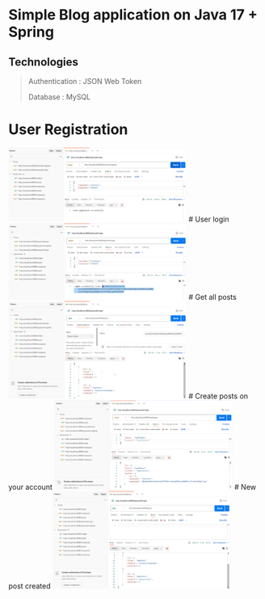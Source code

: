 # Simple Blog application on Java 17 + Spring

## Technologies
>Authentication : JSON Web Token
>
>Database : MySQL

# User Registration
<img src ="https://github.com/notTard/javablog/blob/main/proof/Screenshot_41.png" width="70%" height="50%" alt="Скрин регистрации">
# User login

<img src ="https://github.com/notTard/javablog/blob/main/proof/Screenshot_42.png" width="70%" height="50%" alt="Скрин логина">
# Get all posts

<img src ="https://github.com/notTard/javablog/blob/main/proof/Screenshot_43.png" width="70%" height="50%" alt="полученние всех постов">
# Create posts on your account

<img src ="https://github.com/notTard/javablog/blob/main/proof/Screenshot_44.png" width="70%" height="50%" alt="создание поста на вашем аккаунте">
# New post created

<img src ="https://github.com/notTard/javablog/blob/main/proof/Screenshot_45.png" width="70%" height="50%" alt="новый пост появился">
